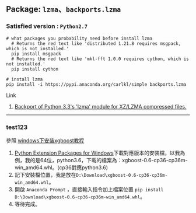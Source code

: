 

## Package: `lzma`、`backports.lzma`
### Satisfied version : `Python2.7`
```
# what packages you probability need before install lzma
  # Returns the red text like 'distributed 1.21.8 requires msgpack, which is not installed.'
  pip install msgpack
  # Returns the red text like 'mkl-fft 1.0.0 requires cython, which is not installed.'
  pip install cython

# install lzma
pip install -i https://pypi.anaconda.org/carlkl/simple backports.lzma
```
Link  
1. [Backport of Python 3.3's 'lzma' module for XZ/LZMA compressed files.](https://anaconda.org/carlkl/backports.lzma)

---

### test123
參照 [windows下安装xgboost教程](https://blog.csdn.net/zhili8866/article/details/69788570)

1. [Python Extension Packages for Windows](https://www.lfd.uci.edu/~gohlke/pythonlibs/#xgboost)下載對應版本的安裝檔，以我為例，我的是64位，python3.6，下載的檔案為：xgboost-0.6-cp36-cp36m-win_amd64.whl。(cp36對應python3.6)  
2. 記下安裝檔位置，我是放在`D:\Download\xgboost-0.6-cp36-cp36m-win_amd64.whl`。  
3. 開啟 `Anaconda Prompt` ，直接輸入指令加上檔案位置 `pip install D:\Download\xgboost-0.6-cp36-cp36m-win_amd64.whl`。  
4. 等待完成。  

